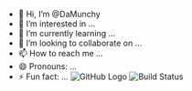 - 👋 Hi, I’m @DaMunchy
- 👀 I’m interested in ...
- 🌱 I’m currently learning ...
- 💞️ I’m looking to collaborate on ...
- 📫 How to reach me ...
- 😄 Pronouns: ...
- ⚡ Fun fact: ...
![GitHub Logo](https://github.com/favicon.ico)
![Build Status](https://img.shields.io/badge/build-passing-brightgreen)

<!---
DaMunchy/DaMunchy is a ✨ special ✨ repository because its `README.md` (this file) appears on your GitHub profile.
You can click the Preview link to take a look at your changes.
--->
